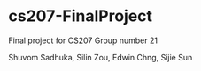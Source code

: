 # cs207-FinalProject
Final project for CS207
Group number 21

Shuvom Sadhuka, Silin Zou, Edwin Chng, Sijie Sun
